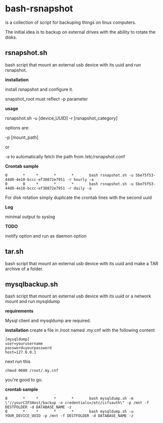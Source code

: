 # bash-rsnapshot

is a collection of script for backuping things on linux computers.

The initial idea is to backup on external drives with the ability to rotate the disks.


rsnapshot.sh
----------------

bash script that mount an external usb device with its uuid and run rsnapshot.

**installation**

  install rsnapshot and configure it.

  snapshot_root must reflect -p parameter

**usage**

rsnapshot.sh -u [device_UUID] -r [rsnapshot_category]

options are:

-p [mount_path]

or

-a to automatically fetch the path from /etc/rsnapshot.conf




**Crontab sample**

    0       *     *       *       *       bash rsnapshot.sh -u 5be75f53-44d0-4e10-bccc-ef30872e7951 -r hourly -a
    0       0     *       *       *       bash rsnapshot.sh -u 5be75f53-44d0-4e10-bccc-ef30872e7951 -r daily -a



For disk rotation simply duplicate the crontab lines with the second uuid

**Log**

minimal output to syslog

**TODO**

inotify option and run as daemon option

tar.sh
----------------
bash script that mount an external usb device with its uuid and make a TAR archive of a folder.



mysqlbackup.sh
----------------

bash script that mount an external usb device with its uuid or a network mount and run mysqldump

**requirements**

Mysql client and mysqldump are required.

**installation**
create a file in /root named .my.cnf with the following content

    [mysqldump]
    user=yourusername
    password=yourpassword
    host=127.0.0.1

next run this

    chmod 0600 /root/.my.cnf

you're good to go. 

**crontab sample**

    0       *     *       *       *       bash mysqldump.sh -m \"//yourCIFSHost/backup -o credentials=/etc/cifsauth\" -p /mnt -f DESTFOLDER -d DATABASE_NAME -z
    0       *     *       *       *       bash mysqldump.sh -u YOUR_DEVICE_UUID -p /mnt -f DESTFOLDER -d DATABASE_NAME -z
